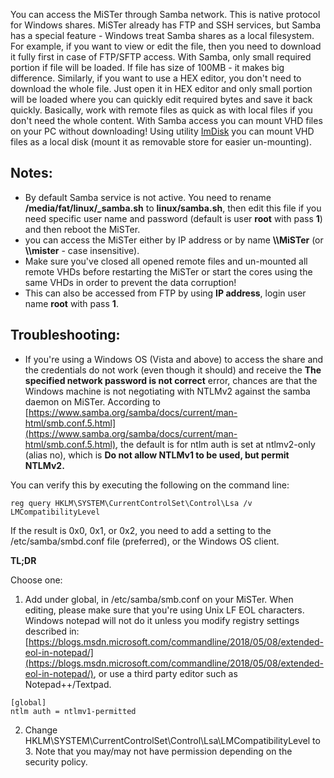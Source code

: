 You can access the MiSTer through Samba network.
This is native protocol for Windows shares. MiSTer already has FTP and SSH services, but Samba has a special feature - Windows treat Samba shares as a local filesystem. For example, if you want to view or edit the file, then you need to download it fully first in case of FTP/SFTP access. With Samba, only small required portion if file will be loaded. If file has size of 100MB - it makes big difference. Similarly, if you want to use a HEX editor, you don't need to download the whole file. Just open it in HEX editor and only small portion will be loaded where you can quickly edit required bytes and save it back quickly. 
Basically, work with remote files as quick as with local files if you don't need the whole content.
With Samba access you can mount VHD files on your PC without downloading! Using utility [ImDisk](https://sourceforge.net/projects/imdisk-toolkit/) you can mount VHD files as a local disk (mount it as removable store for easier un-mounting).

## Notes:
* By default Samba service is not active. You need to rename **/media/fat/linux/_samba.sh** to **linux/samba.sh**, then edit this file if you need specific user name and password (default is user **root** with pass **1**) and then reboot the MiSTer.
* you can access the MiSTer either by IP address or by name **\\\\MiSTer** (or **\\\\mister** - case insensitive).
* Make sure you've closed all opened remote files and un-mounted all remote VHDs before restarting the MiSTer or start the cores using the same VHDs in order to prevent the data corruption!
* This can also be accessed from FTP by using **IP address**, login user name **root** with pass **1**.

## Troubleshooting:
* If you're using a Windows OS (Vista and above) to access the share and the credentials do not work (even though it should) and receive the **The specified network password is not correct** error, chances are that the Windows machine is not negotiating with NTLMv2 against the samba daemon on MiSTer. According to [https://www.samba.org/samba/docs/current/man-html/smb.conf.5.html](https://www.samba.org/samba/docs/current/man-html/smb.conf.5.html), the default is for ntlm auth is set at ntlmv2-only (alias no), which is **Do not allow NTLMv1 to be used, but permit NTLMv2.**

You can verify this by executing the following on the command line:

```
reg query HKLM\SYSTEM\CurrentControlSet\Control\Lsa /v LMCompatibilityLevel
```
If the result is 0x0, 0x1, or 0x2, you need to add a setting to the /etc/samba/smbd.conf file (preferred), or the Windows OS client.

**TL;DR**

Choose one:
1. Add under global, in /etc/samba/smb.conf on your MiSTer. When editing, please make sure that you're using Unix LF EOL characters. Windows notepad will not do it unless you modify registry settings described in: [https://blogs.msdn.microsoft.com/commandline/2018/05/08/extended-eol-in-notepad/](https://blogs.msdn.microsoft.com/commandline/2018/05/08/extended-eol-in-notepad/), or use a third party editor such as Notepad++/Textpad.
```
[global]
ntlm auth = ntlmv1-permitted
```
2. Change HKLM\SYSTEM\CurrentControlSet\Control\Lsa\LMCompatibilityLevel to 3. Note that you may/may not have permission depending on the security policy.
